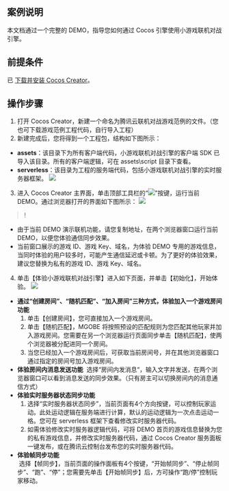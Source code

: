 ## 案例说明
本文档通过一个完整的 DEMO，指导您如何通过 Cocos 引擎使用小游戏联机对战引擎。

## 前提条件
已 [下载并安装 Cocos Creator](https://www.cocos.com/products#CocosCreator)。

## 操作步骤
1. 打开 Cocos Creator，新建一个命名为腾讯云联机对战游戏范例的文件。（您也可下载游戏范例工程代码，自行导入工程）
2. 新建完成后，您将得到一个工程包，结构如下图所示：
 - **assets**：该目录下为所有客户端代码，小游戏联机对战引擎的客户端 SDK 已导入该目录。所有的客户端逻辑，可在 assets\script 目录下查看。
 - **serverless**：该目录为工程的服务端代码，包括小游戏联机对战引擎的实时服务器框架。
![](https://main.qcloudimg.com/raw/e1a7c850e115bfb4a4e9c5c97273fd6b.png)
3. 进入 Cocos Creator 主界面，单击顶部工具栏的“![](https://main.qcloudimg.com/raw/09071d4fabcf9239a2ce8f2d96972dac.png)”按键，运行当前 DEMO。通过浏览器打开的界面如下图所示：
![](https://main.qcloudimg.com/raw/3a828cd3813a0c4bf6b5236154ee6930.png)
 >!
 - 由于当前 DEMO 演示联机功能，请您复制地址，在两个浏览器窗口运行当前 DEMO，以便您体验通信同步效果。
 - 当前窗口展示的游戏 ID、游戏 Key、域名，为体验 DEMO 专用的游戏信息，当同时体验的用户较多时，可能产生通信延迟或卡顿。为了更好的体验效果，建议您替换为私有的游戏 ID、游戏 Key、域名。
4. 单击【体验小游戏联机对战引擎】进入如下页面，并单击【初始化】，开始体验。
![](https://main.qcloudimg.com/raw/91f5895a06a8d52d7edbd4277a8a17f8.png)
  - **通过“创建房间”、“随机匹配”、“加入房间”三种方式，体验加入一个游戏房间功能**
  ![]()
    1. 单击【创建房间】，您可直接加入一个游戏房间。
    2. 单击【随机匹配】，MGOBE 将按照预设的匹配规则为您匹配其他玩家并加入游戏房间。您需要在另一个浏览器运行页面同步单击【随机匹配】，使两个浏览器被分配进同一个房间。
    3. 当您已经加入一个游戏房间后，可获取当前房间号，并在其他浏览器窗口通过指定的房间号加入游戏房间。  
   - **体验房间内消息发送功能**
   ![]()
   选择“房间内发消息“，输入文字并发送，在两个浏览器窗口可以看到消息发送的同步效果。（只有房主可以切换房间内的消息通信方式）  
  - **体验实时服务器状态同步功能**         
  ![]()
    1. 选择“实时服务器状态同步”，当前页面有4个方向按键，可以控制玩家运动。此处运动逻辑在服务端进行计算，默认的运动逻辑为一次点击运动一格。您可在 serverless 框架下查看修改实时服务器代码。
    2. 如需体验修改实时服务器逻辑代码，可将 DEMO 首页的游戏信息替换为您的私有游戏信息，并修改实时服务器代码，通过 Cocos Creator 服务面板一键发布，或在腾讯云控制台发布您的实时服务器代码。
   -  **体验帧同步功能**  
   ![]()
  选择【帧同步】，当前页面的操作面板有4个按键，“开始帧同步”、“停止帧同步”、“跑”、“停”；您需要先单击【开始帧同步】后，方可操作“跑/停”控制玩家移动。
